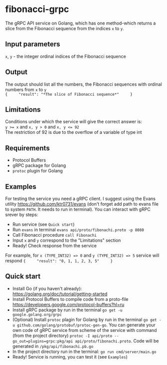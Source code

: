 # fibonacci-grpc
The gRPC API service on Golang, which has one method-which returns a slice from the Fibonacci sequence from the indices `x` to `y`.

## Input parameters
`x`, `y` - the integer ordinal indices of the Fibonacci sequence

## Output
The output should list all the numbers, the Fibonacci sequences with ordinal numbers from `x` to `y`    
`{    
  "result": "*The slice of Fibonacci sequence*"    
}`

## Limitations
Conditions under which the service will give the correct answer is:    
`y >= x` and `x, y > 0` and `x, y <= 92`    
The restriction of 92 is due to the overflow of a variable of type int

## Requirements
+ Protocol Buffers
+ gRPC package for Golang
+ `protoc` plugin for Golang

## Examples
For testing the service you need a gRPC client. I suggest using the Evans utility https://github.com/ktr0731/evans (don't forget add path to evans file to system `PATH`. It needs to run in terminal). You can interact with gRPC srever by steps:
+ Run service (see `Quick start`)
+ Run `evans` in terminal `evans api/proto/fibonachi.proto -p 8080`
+ Call Fibonacci procedure `call Fibonachi`
+ Input `x` and `y` correspond to the "Limitations" section
+ Ready! Check response from the service

For example, for `x (TYPE_INT32) => 0` and `y (TYPE_INT32) => 5` service will respond `{    
  "result": "0, 1, 1, 2, 3, 5"    
}`     


## Quick start
+ Install Go (if you haven't already): https://golang.org/doc/tutorial/getting-started
+ Install Protocol Buffers to compile code from a proto-file https://developers.google.com/protocol-buffers?hl=ru
+ Install gRPC package by run in the terminal `go get -u google.golang.org/grpc`
+ (Optional) Install `protoc` plagin for Golang by run in the terminal `go get -u github.com/golang/protobuf/protoc-gen-go`. You can generate your own code of gRPC service from scheme of the service with command (from the project directory) `protoc -I api/proto --go_out=plugins=grpc:pkg/api api/proto/fibonachi.proto`. Code will be generated in `/pkg/api/fibonachi.pb.go`
+ In the project directory run in the terminal: `go run cmd/server/main.go`
+ Ready! Service is running, you can test it (see `Examples`)


